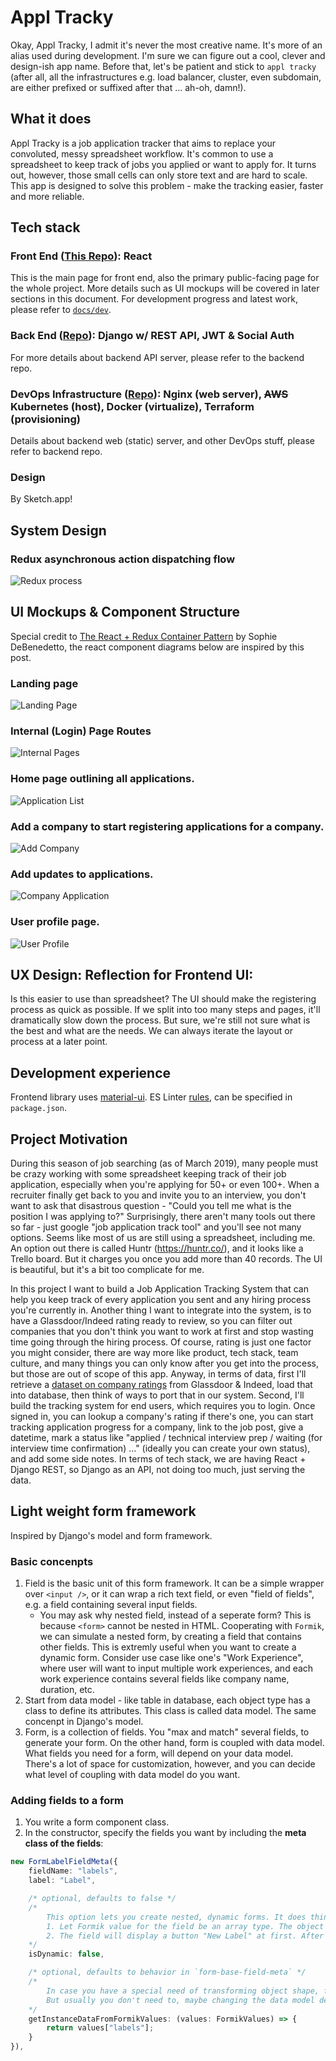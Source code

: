 # Appl Tracky

Okay, Appl Tracky, I admit it's never the most creative name. It's more of an alias used during development. I'm sure we can figure out a cool, clever and design-ish app name. Before that, let's be patient and stick to `appl tracky` (after all, all the infrastructures e.g. load balancer, cluster, even subdomain, are either prefixed or suffixed after that ... ah-oh, damn!).

## What it does

Appl Tracky is a job application tracker that aims to replace your convoluted, messy spreadsheet workflow. It's common to use a spreadsheet to keep track of jobs you applied or want to apply for. It turns out, however, those small cells can only store text and are hard to scale. This app is designed to solve this problem - make the tracking easier, faster and more reliable.

## Tech stack

### **Front End ([This Repo](https://github.com/rivernews/appl-tracky-spa)):** React

This is the main page for front end, also the primary public-facing page for the whole project. More details such as UI mockups will be covered in later sections in this document. For development progress and latest work, please refer to [`docs/dev`](docs/dev).

### **Back End ([Repo](https://github.com/rivernews/appl-tracky-api)):** Django w/ REST API, JWT & Social Auth

For more details about backend API server, please refer to the backend repo.

### **DevOps Infrastructure ([Repo](https://github.com/rivernews/iriversland2-kubernetes)):** Nginx (web server), ~~AWS~~ Kubernetes (host), Docker (virtualize), Terraform (provisioning)

Details about backend web (static) server, and other DevOps stuff, please refer to backend repo.

### Design

By Sketch.app!

## System Design

### Redux asynchronous action dispatching flow

![Redux process](docs/img/dev-plan/redux-process.png)

## UI Mockups & Component Structure

Special credit to [The React + Redux Container Pattern](https://www.thegreatcodeadventure.com/the-react-plus-redux-container-pattern/) by Sophie DeBenedetto, the react component diagrams below are inspired by this post.

### Landing page

![Landing Page](docs/img/TechMockup/entry-page.png)

### Internal (Login) Page Routes

![Internal Pages](docs/img/TechMockup/internal-page-routes.png)

### Home page outlining all applications.

![Application List](docs/img/TechMockup/user-app-page.png)

### Add a company to start registering applications for a company.

![Add Company](docs/img/TechMockup/add-com-page.png)

### Add updates to applications.

![Company Application](docs/img/TechMockup/user-com-app-page.png)

### User profile page.

![User Profile](docs/img/TechMockup/user-profile-page.png)

## UX Design: Reflection for Frontend UI:

Is this easier to use than spreadsheet? The UI should make the registering process as quick as possible. If we split into too many steps and pages, it'll dramatically slow down the process.
But sure, we're still not sure what is the best and what are the needs. We can always iterate the layout or process at a later point.

## Development experience

Frontend library uses [material-ui](https://mui.com/).
ES Linter [rules](https://eslint.org/docs/rules/), can be specified in `package.json`.

## Project Motivation

During this season of job searching (as of March 2019), many people must be crazy working with some spreadsheet keeping track of their job application, especially when you're applying for 50+ or even 100+. When a recruiter finally get back to you and invite you to an interview, you don't want to ask that disastrous question - "Could you tell me what is the position I was applying to?" Surprisingly, there aren't many tools out there so far - just google "job application track tool" and you'll see not many options. Seems like most of us are still using a spreadsheet, including me. An option out there is called Huntr (https://huntr.co/), and it looks like a Trello board. But it charges you once you add more than 40 records. The UI is beautiful, but it's a bit too complicate for me.

In this project I want to build a Job Application Tracking System that can help you keep track of every application you sent and any hiring process you're currently in. Another thing I want to integrate into the system, is to have a Glassdoor/Indeed rating ready to review, so you can filter out companies that you don't think you want to work at first and stop wasting time going through the hiring process. Of course, rating is just one factor you might consider, there are way more like product, tech stack, team culture, and many things you can only know after you get into the process, but those are out of scope of this app. Anyway, in terms of data, first I'll retrieve a [dataset on company ratings](https://github.com/rivernews/fortune-500-analysis) from Glassdoor & Indeed, load that into database, then think of ways to port that in our system. Second, I'll build the tracking system for end users, which requires you to login. Once signed in, you can lookup a company's rating if there's one, you can start tracking application progress for a company, link to the job post, give a datetime, mark a status like "applied / technical interview prep / waiting (for interview time confirmation) ..." (ideally you can create your own status), and add some side notes. In terms of tech stack, we are having React + Django REST, so Django as an API, not doing too much, just serving the data.

## Light weight form framework

Inspired by Django's model and form framework.

### Basic concenpts

1. Field is the basic unit of this form framework. It can be a simple wrapper over `<input />`, or it can wrap a rich text field, or even "field of fields", e.g. a field containing several input fields.
    - You may ask why nested field, instead of a seperate form? This is because `<form>` cannot be nested in HTML. Cooperating with `Formik`, we can simulate a nested form, by creating a field that contains other fields. This is extremly useful when you want to create a dynamic form. Consider use case like one's "Work Experience", where user will want to input multiple work experiences,  and each work experience contains several fields like company name, duration, etc.
1. Start from data model - like table in database, each object type has a class to define its attributes. This class is called data model. The same concenpt in Django's model.
1. Form, is a collection of fields. You "max and match" several fields, to generate your form. On the other hand, form is coupled with data model. What fields you need for a form, will depend on your data model. There's a lot of space for customization, however, and you can decide what level of coupling with data model do you want.

### Adding fields to a form

1. You write a form component class.
1. In the constructor, specify the fields you want by including the **meta class of the fields**:

```ts
new FormLabelFieldMeta({
    fieldName: "labels",
    label: "Label",

    /* optional, defaults to false */
    /*
        This option lets you create nested, dynamic forms. It does things below:
        1. Let Formik value for the field be an array type. The object type will be handled for you - using the data model you have.
        2. The field will display a button "New Label" at first. After user click on it, user can generate a nested, child form that provides the field input(s). User can create as many forms as they want by clicking the button.
    */
    isDynamic: false,

    /* optional, defaults to behavior in `form-base-field-meta` */
    /*
        In case you have a special need of transforming object shape, from values stored in Formik, to the request payload while submitting to your backend server API, you can do it here.
        But usually you don't need to, maybe changing the data model default value or your backend server will suffice.
    */
    getInstanceDataFromFormikValues: (values: FormikValues) => {
        return values["labels"];
    }
}),
```


